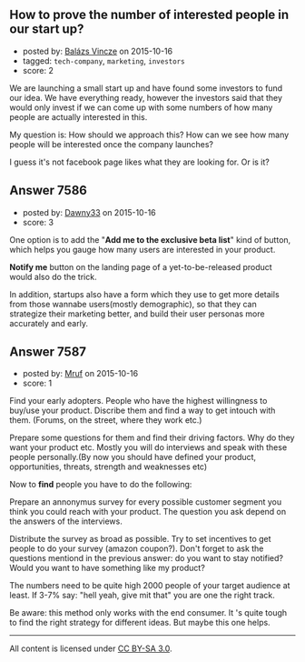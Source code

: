 ## How to prove the number of interested people in our start up?

- posted by: [Balázs Vincze](https://stackexchange.com/users/5578399/bal-zs-vincze) on 2015-10-16
- tagged: `tech-company`, `marketing`, `investors`
- score: 2

We are launching a small start up and have found some investors to fund our idea. We have everything ready, however the investors said that they would only invest if we can come up with some numbers of how many people are actually interested in this. 

My question is: How should we approach this? How can we see how many people will be interested once the company launches? 

I guess it's not facebook page likes what they are looking for. Or is it?




## Answer 7586

- posted by: [Dawny33](https://stackexchange.com/users/6444670/dawny33) on 2015-10-16
- score: 3

One option is to add the "**Add me to the exclusive beta list**" kind of button, which helps you gauge how many users are interested in your product.

**Notify me** button on the landing page of a yet-to-be-released product would also do the trick.

In addition, startups also have a form which they use to get more details from those wannabe users(mostly demographic), so that they can strategize their marketing better, and build their user personas more accurately and early.


## Answer 7587

- posted by: [Mruf](https://stackexchange.com/users/3246202/mruf) on 2015-10-16
- score: 1

Find your early adopters. People who have the highest willingness to buy/use your product. Discribe them and find a way to get intouch with them. (Forums, on the street, where they work etc.)

Prepare some questions for them and find their driving factors. Why do they want your product etc. Mostly you will do interviews and speak with these people personally.(By now you should have defined your product, opportunities, threats, strength and weaknesses etc)

Now to **find** people you have to do the following:

Prepare an annonymus survey for every possible customer segment you think you could reach with your product. The question you ask depend on the answers of the interviews.

Distribute the survey as broad as possible. Try to set incentives to get people to do your survey (amazon coupon?). Don't forget to ask the questions mentiond in the previous answer: do you want to stay notified? Would you want to have something like my product?

The numbers need to be quite high 2000 people of your target audience at least. If 3-7% say: "hell yeah, give mit that" you are one the right track.

Be aware: this method only works with the end consumer. It 's quite tough to find the right strategy for different ideas. But maybe this one helps.



---

All content is licensed under [CC BY-SA 3.0](https://creativecommons.org/licenses/by-sa/3.0/).
